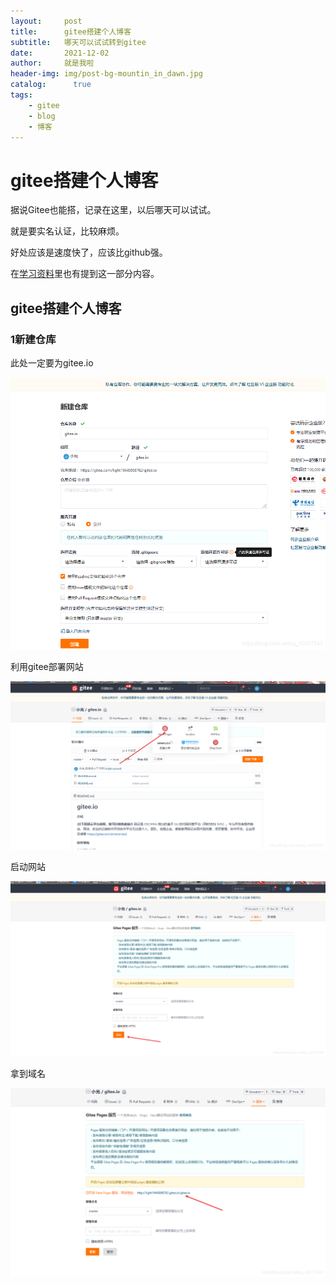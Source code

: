 ```yaml
---
layout:     post
title:      gitee搭建个人博客
subtitle:   哪天可以试试转到gitee
date:       2021-12-02
author:     就是我啦
header-img: img/post-bg-mountin_in_dawn.jpg
catalog: 	  true
tags:
    - gitee    
    - blog  
    - 博客  
---
```


# gitee搭建个人博客



据说Gitee也能搭，记录在这里，以后哪天可以试试。

就是要实名认证，比较麻烦。

好处应该是速度快了，应该比github强。



在[学习资料](/1-resources/)里也有提到这一部分内容。



## gitee搭建个人博客
### 1新建仓库
此处一定要为gitee.io

![在这里插入图片描述](/img/images/20200706182257501.png)

利用gitee部署网站

![[外链图片转存失败,源站可能有防盗链机制,建议将图片保存下来直接上传(img-dxB1QPxy-1594030943278)(upload\image-20200706173653649.png)]](/img/images/20200706182400328.png)

启动网站

![[外链图片转存失败,源站可能有防盗链机制,建议将图片保存下来直接上传(img-6D1TMY1L-1594030943280)(upload/image-20200706173727899.png)]](/img/images/20200706182409859.png)

拿到域名

![[外链图片转存失败,源站可能有防盗链机制,建议将图片保存下来直接上传(img-xuE0MZkx-1594030943285)(upload\image-20200706173757323.png)]](/img/images/20200706182415883.png)



